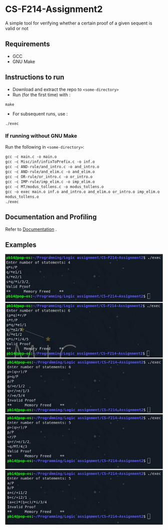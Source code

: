 # CS-F214-Assignment2
A simple tool for verifying whether a certain proof of a given sequent is valid or not

## Requirements 
* GCC
* GNU Make

## Instructions to run
* Download and extract the repo to `<some-directory>`
* Run (for the first time) with :
```console
make
```
* For subsequent runs, use :
```console
./exec
```
### If running without GNU Make
Run the following in `<some-directory>`:
```console
gcc -c main.c -o main.o
gcc -c Misc/inf/infixToPrefix.c -o inf.o
gcc -c AND-rule/and_intro.c -o and_intro.o
gcc -c AND-rule/and_elim.c -o and_elim.o
gcc -c OR-rule/or_intro.c -o or_intro.o
gcc -c IMP-rule/imp_elim.c -o imp_elim.o
gcc -c MT/modus_tollens.c -o modus_tollens.o
gcc -o exec main.o inf.o and_intro.o and_elim.o or_intro.o imp_elim.o modus_tollens.o
./exec
```

## Documentation and Profiling
Refer to [Documentation](Documentation) .

## Examples
![Sample Output 1](/Documentation/data/sampleOutput1.jpeg)
![Sample Output 2](/Documentation/data/sampleOutput2.jpeg)
![Sample Output 3](/Documentation/data/sampleOutput3.jpeg)
![Sample Output 4](/Documentation/data/sampleOutput4.jpeg)
![Sample Output 5](/Documentation/data/sampleOutput5.jpeg)
